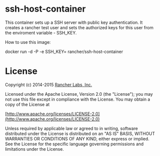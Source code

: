 # ssh-host-container

This container sets up a SSH server with public key authentication.
It creates a rancher test user and sets the authorized keys for this user from the enviroment variable - SSH_KEY.

How to use this image:

docker run -d -P -e SSH_KEY=<sshkey> rancher/ssh-host-container

# License
Copyright (c) 2014-2015 [Rancher Labs, Inc.](http://rancher.com)

Licensed under the Apache License, Version 2.0 (the "License");
you may not use this file except in compliance with the License.
You may obtain a copy of the License at

[http://www.apache.org/licenses/LICENSE-2.0](http://www.apache.org/licenses/LICENSE-2.0)

Unless required by applicable law or agreed to in writing, software
distributed under the License is distributed on an "AS IS" BASIS,
WITHOUT WARRANTIES OR CONDITIONS OF ANY KIND, either express or implied.
See the License for the specific language governing permissions and
limitations under the License.
